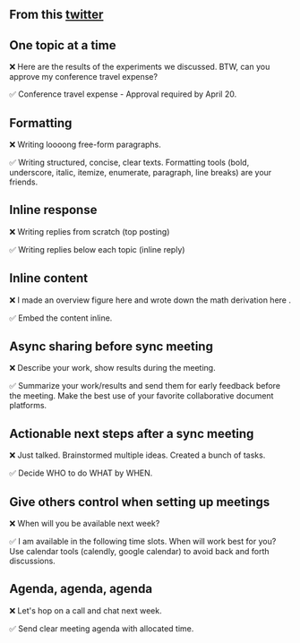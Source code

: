 From this [twitter](https://twitter.com/jbhuang0604/status/1515912622721355781)
---

## One topic at a time

❌ Here are the results of the experiments we discussed. BTW, can you approve my conference travel expense?

✅ Conference travel expense - Approval required by April 20.

## Formatting

❌ Writing loooong free-form paragraphs.

✅ Writing structured, concise, clear texts. Formatting tools (bold, underscore, italic, itemize, enumerate, paragraph, line breaks) are your friends.

## Inline response

❌ Writing replies from scratch (top posting)

✅ Writing replies below each topic (inline reply)

## Inline content

❌ I made an overview figure here <JPEG link> and wrote down the math derivation here <PDF link>.

✅ Embed the content inline.

## Async sharing before sync meeting

❌ Describe your work, show results during the meeting.

✅ Summarize your work/results and send them for early feedback before the meeting. Make the best use of your favorite collaborative document platforms.

## Actionable next steps after a sync meeting

❌ Just talked. Brainstormed multiple ideas. Created a bunch of tasks.

✅ Decide WHO to do WHAT by WHEN.

## Give others control when setting up meetings

❌ When will you be available next week?

✅ I am available in the following time slots. When will work best for you? Use calendar tools (calendly, google calendar) to avoid back and forth discussions.

## Agenda, agenda, agenda

❌ Let's hop on a call and chat next week.

✅ Send clear meeting agenda with allocated time.
